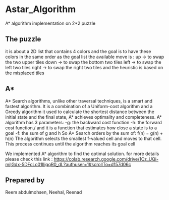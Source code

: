 # Astar_Algorithm
A* algorithm implementation on 2*2 puzzle

## The puzzle
it is about a 2D list that contains 4 colors and the goal is to have these colors in the same order as the goal list the available move is :
up -> to swap the two upper tiles
down -> to swap the bottom two tiles
left -> to swap the left two tiles
right -> to swap the right two tiles and the heuristic is based on the misplaced tiles

## A*

A* Search algorithms, unlike other traversal techniques, is a smart and fastest algorithm. It is a combination of a Uniform-cost algorithm and a Greedy algorithm it used to calculate the shortest distance between the initial state and the final state, A* achieves optimality and completeness.
A* algorithm has 3 parameters: -g: the backward cost function -h: the forward cost function,/ and it is a function that estimates how close a state is to a goal -f: the sum of g and h So A* Search orders by the sum of: f(n) = g(n) + h(n)
The algorithm selects the smallest f-valued cell and moves to that cell. This process continues until the algorithm reaches its goal cell

We implemented A* algorithm to find the optimal solution.
for more details please check this link : https://colab.research.google.com/drive/1Cz_UQi-mjIGdx-5DFcLc01lIjgqR0_dL?authuser=1#scrollTo=d157d06c

## Prepared by
Reem abdulmohsen,
Neehal, 
Reenad
